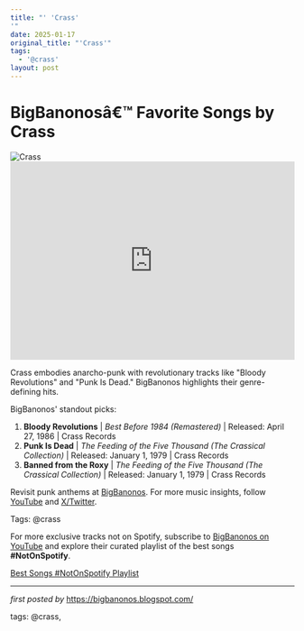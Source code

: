 ```yaml
---
title: "' 'Crass'
'"
date: 2025-01-17
original_title: "'Crass'"
tags:
  - '@crass'
layout: post
---
```

<!-- Title of the Post -->
<h1 >BigBanonosâ€™ Favorite Songs by Crass</h1> <!-- Featured Image -->
<div > <img src="https://i.scdn.co/image/ab67616d0000b27308da902d054513244ddc9193" alt="Crass">
</div> <!-- Spotify Embed -->
<div > <iframe src="https://open.spotify.com/embed/playlist/72NHBuGjaLvBjwq95rqTiQ?utm_source=generator" width="100%" height="352" frameBorder="0" allowfullscreen="" allow="autoplay; clipboard-write; encrypted-media; fullscreen; picture-in-picture" loading="lazy"></iframe>
</div> <!-- Introductory Text -->
<p >Crass embodies anarcho-punk with revolutionary tracks like "Bloody Revolutions" and "Punk Is Dead." BigBanonos highlights their genre-defining hits.</p> <!-- Song Highlights -->
<div > <p>BigBanonos' standout picks:</p> <ol> <li><strong>Bloody Revolutions</strong> | <em>Best Before 1984 (Remastered)</em> | Released: April 27, 1986 | Crass Records</li> <li><strong>Punk Is Dead</strong> | <em>The Feeding of the Five Thousand (The Crassical Collection)</em> | Released: January 1, 1979 | Crass Records</li> <li><strong>Banned from the Roxy</strong> | <em>The Feeding of the Five Thousand (The Crassical Collection)</em> | Released: January 1, 1979 | Crass Records</li> </ol>
</div> <!-- Footer Links -->
<div > <p>Revisit punk anthems at <a href="https://bigbanonos.blogspot.com/" target="_blank">BigBanonos</a>. For more music insights, follow <a href="https://www.youtube.com/@BigBanonos" target="_blank">YouTube</a> and <a href="https://x.com/bigbanonos" target="_blank">X/Twitter</a>.</p>
</div> <!-- Tags -->
<p >Tags: @crass</p>


<!--Subscribe and Playlist Links-->
<div>
    <p>For more exclusive tracks not on Spotify, subscribe to <a href="https://www.youtube.com/@BigBanonos" target="_blank">BigBanonos on YouTube</a> and explore their curated playlist of the best songs <strong>#NotOnSpotify</strong>.</p>
    <p><a href="https://www.youtube.com/playlist?list=PLtuNtuTatqI0kFahUCbtbfenC_ET5O_tr" target="_blank">Best Songs #NotOnSpotify Playlist<br /></a></p></div>

<hr />

<p><em>first posted by</em> <a href="https://bigbanonos.blogspot.com/" rel="noopener" target="_new">https://bigbanonos.blogspot.com/</a></p>

<p>tags: @crass,</p>
